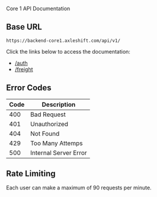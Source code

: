 Core 1 API Documentation

## Base URL
```
https://backend-core1.axleshift.com/api/v1/
```
 
 Click the links below to access the documentation:

- [/auth](./auth.md)
- [/freight](./freight.md)

## Error Codes
| Code | Description                      |
|------|----------------------------------|
| 400  | Bad Request                      |
| 401  | Unauthorized                     |
| 404  | Not Found                        |
| 429  | Too Many Attemps                 |
| 500  | Internal Server Error            |

## Rate Limiting
Each user can make a maximum of 90 requests per minute.